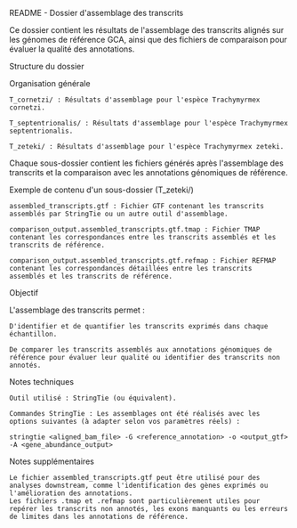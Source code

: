 README - Dossier d'assemblage des transcrits

Ce dossier contient les résultats de l'assemblage des transcrits alignés sur les génomes de référence GCA, ainsi que des fichiers de comparaison pour évaluer la qualité des annotations.

Structure du dossier

Organisation générale

    T_cornetzi/ : Résultats d'assemblage pour l'espèce Trachymyrmex cornetzi.
    
    T_septentrionalis/ : Résultats d'assemblage pour l'espèce Trachymyrmex septentrionalis.
    
    T_zeteki/ : Résultats d'assemblage pour l'espèce Trachymyrmex zeteki.

Chaque sous-dossier contient les fichiers générés après l'assemblage des transcrits et la comparaison avec les annotations génomiques de référence.

Exemple de contenu d'un sous-dossier (T_zeteki/)

    assembled_transcripts.gtf : Fichier GTF contenant les transcrits assemblés par StringTie ou un autre outil d'assemblage.
    
    comparison_output.assembled_transcripts.gtf.tmap : Fichier TMAP contenant les correspondances entre les transcrits assemblés et les transcrits de référence.
    
    comparison_output.assembled_transcripts.gtf.refmap : Fichier REFMAP contenant les correspondances détaillées entre les transcrits assemblés et les transcrits de référence.

Objectif

L'assemblage des transcrits permet :

    D'identifier et de quantifier les transcrits exprimés dans chaque échantillon.
    
    De comparer les transcrits assemblés aux annotations génomiques de référence pour évaluer leur qualité ou identifier des transcrits non annotés.

Notes techniques

    Outil utilisé : StringTie (ou équivalent).
    
    Commandes StringTie : Les assemblages ont été réalisés avec les options suivantes (à adapter selon vos paramètres réels) :

    stringtie <aligned_bam_file> -G <reference_annotation> -o <output_gtf> -A <gene_abundance_output>

Notes supplémentaires

    Le fichier assembled_transcripts.gtf peut être utilisé pour des analyses downstream, comme l'identification des gènes exprimés ou l'amélioration des annotations.
    Les fichiers .tmap et .refmap sont particulièrement utiles pour repérer les transcrits non annotés, les exons manquants ou les erreurs de limites dans les annotations de référence.
